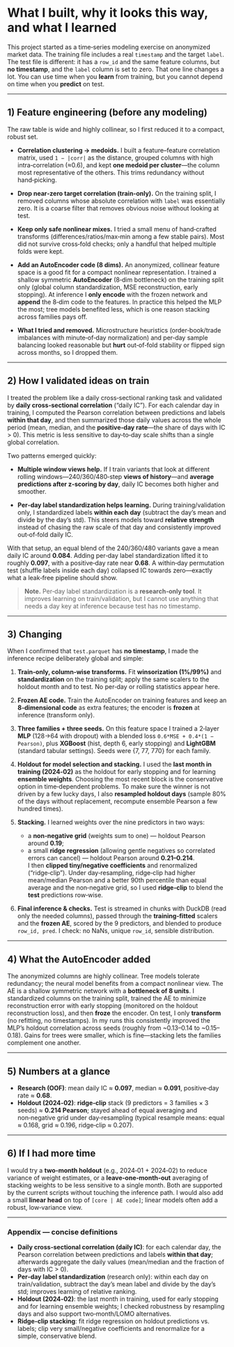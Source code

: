 # What I built, why it looks this way, and what I learned
This project started as a time‑series modeling exercise on anonymized market data. The training file includes a real `timestamp` and the target `label`. The test file is different: it has a `row_id` and the same feature columns, but **no timestamp**, and the `label` column is set to zero. That one line changes a lot. You can use time when you **learn** from training, but you cannot depend on time when you **predict** on test.

---

## 1) Feature engineering (before any modeling)

The raw table is wide and highly collinear, so I first reduced it to a compact, robust set.

- **Correlation clustering → medoids.** I built a feature–feature correlation matrix, used `1 − |corr|` as the distance, grouped columns with high intra‑correlation (≈0.6), and kept **one medoid per cluster**—the column most representative of the others. This trims redundancy without hand‑picking.

- **Drop near‑zero target correlation (train‑only).** On the training split, I removed columns whose absolute correlation with `label` was essentially zero. It is a coarse filter that removes obvious noise without looking at test.

- **Keep only safe nonlinear mixes.** I tried a small menu of hand‑crafted transforms (differences/ratios/max‑min among a few stable pairs). Most did not survive cross‑fold checks; only a handful that helped multiple folds were kept.

- **Add an AutoEncoder code (8 dims).** An anonymized, collinear feature space is a good fit for a compact nonlinear representation. I trained a shallow symmetric **AutoEncoder** (8‑dim bottleneck) on the training split only (global column standardization, MSE reconstruction, early stopping). At inference I **only encode** with the frozen network and **append** the 8‑dim code to the features. In practice this helped the MLP the most; tree models benefited less, which is one reason stacking across families pays off.

- **What I tried and removed.** Microstructure heuristics (order‑book/trade imbalances with minute‑of‑day normalization) and per‑day sample balancing looked reasonable but **hurt** out‑of‑fold stability or flipped sign across months, so I dropped them.

---

## 2) How I validated ideas on train

I treated the problem like a daily cross‑sectional ranking task and validated by **daily cross‑sectional correlation** (“daily IC”). For each calendar day in training, I computed the Pearson correlation between predictions and labels **within that day**, and then summarized those daily values across the whole period (mean, median, and the **positive‑day rate**—the share of days with IC > 0). This metric is less sensitive to day‑to‑day scale shifts than a single global correlation.

Two patterns emerged quickly:

- **Multiple window views help.** If I train variants that look at different rolling windows—240/360/480‑step **views of history**—and **average predictions after z‑scoring by day**, daily IC becomes both higher and smoother.

- **Per‑day label standardization helps learning.** During training/validation only, I standardized labels **within each day** (subtract the day’s mean and divide by the day’s std). This steers models toward **relative strength** instead of chasing the raw scale of that day and consistently improved out‑of‑fold daily IC.

With that setup, an equal blend of the 240/360/480 variants gave a mean daily IC around **0.084**. Adding per‑day label standardization lifted it to roughly **0.097**, with a positive‑day rate near **0.68**. A within‑day permutation test (shuffle labels inside each day) collapsed IC towards zero—exactly what a leak‑free pipeline should show.

> **Note.** Per‑day label standardization is a **research‑only tool**. It improves learning on train/validation, but I cannot use anything that needs a day key at inference because test has no timestamp.

---

## 3) Changing

When I confirmed that `test.parquet` has **no timestamp**, I made the inference recipe deliberately global and simple:

1. **Train‑only, column‑wise transforms.** Fit **winsorization (1%/99%)** and **standardization** on the training split; apply the same scalers to the holdout month and to test. No per‑day or rolling statistics appear here.

2. **Frozen AE code.** Train the AutoEncoder on training features and keep an **8‑dimensional code** as extra features; the encoder is **frozen** at inference (transform only).

3. **Three families + three seeds.** On this feature space I trained a 2‑layer **MLP** (128→64 with dropout) with a blended loss `0.6*MSE + 0.4*(1 − Pearson)`, plus **XGBoost** (hist, depth 6, early stopping) and **LightGBM** (standard tabular settings). Seeds were {7, 77, 770} for each family.

4. **Holdout for model selection and stacking.** I used the **last month in training (2024‑02)** as the holdout for early stopping and for learning **ensemble weights**. Choosing the most recent block is the conservative option in time‑dependent problems. To make sure the winner is not driven by a few lucky days, I also **resampled holdout days** (sample 80% of the days without replacement, recompute ensemble Pearson a few hundred times).

5. **Stacking.** I learned weights over the nine predictors in two ways:
   - a **non‑negative grid** (weights sum to one) — holdout Pearson around **0.19**;
   - a small **ridge regression** (allowing gentle negatives so correlated errors can cancel) — holdout Pearson around **0.21–0.214**.  
   I then **clipped tiny/negative coefficients** and renormalized (“ridge‑clip”). Under day‑resampling, ridge‑clip had higher mean/median Pearson and a better 90th percentile than equal average and the non‑negative grid, so I used **ridge‑clip** to blend the **test** predictions row‑wise.

6. **Final inference & checks.** Test is streamed in chunks with DuckDB (read only the needed columns), passed through the **training‑fitted** scalers and the **frozen AE**, scored by the 9 predictors, and blended to produce `row_id, pred`. I check: no NaNs, unique `row_id`, sensible distribution.

---

## 4) What the AutoEncoder added 
The anonymized columns are highly collinear. Tree models tolerate redundancy; the neural model benefits from a compact nonlinear view. The AE is a shallow symmetric network with a **bottleneck of 8 units**. I standardized columns on the training split, trained the AE to minimize reconstruction error with early stopping (monitored on the holdout reconstruction loss), and then **froze** the encoder. On test, I only **transform** (no refitting, no timestamps). In my runs this consistently improved the MLP’s holdout correlation across seeds (roughly from ~0.13–0.14 to ~0.15–0.18). Gains for trees were smaller, which is fine—stacking lets the families complement one another.

---

## 5) Numbers at a glance

- **Research (OOF)**: mean daily IC ≈ **0.097**, median ≈ **0.091**, positive‑day rate ≈ **0.68**.  
- **Holdout (2024‑02)**: **ridge‑clip** stack (9 predictors = 3 families × 3 seeds) ≈ **0.214 Pearson**; stayed ahead of equal averaging and non‑negative grid under day‑resampling (typical resample means: equal ≈ 0.168, grid ≈ 0.196, ridge‑clip ≈ 0.207).

---

## 6) If I had more time

I would try a **two‑month holdout** (e.g., 2024‑01 + 2024‑02) to reduce variance of weight estimates, or a **leave‑one‑month‑out** averaging of stacking weights to be less sensitive to a single month. Both are supported by the current scripts without touching the inference path. I would also add a small **linear head** on top of `[core | AE code]`; linear models often add a robust, low‑variance view.

---

### Appendix — concise definitions

- **Daily cross‑sectional correlation (daily IC)**: for each calendar day, the Pearson correlation between predictions and labels **within that day**; afterwards aggregate the daily values (mean/median and the fraction of days with IC > 0).
- **Per‑day label standardization** (research only): within each day on train/validation, subtract the day’s mean label and divide by the day’s std; improves learning of relative ranking.
- **Holdout (2024‑02)**: the last month in training, used for early stopping and for learning ensemble weights; I checked robustness by resampling days and also support two‑month/LOMO alternatives.
- **Ridge‑clip stacking**: fit ridge regression on holdout predictions vs. labels; clip very small/negative coefficients and renormalize for a simple, conservative blend.
